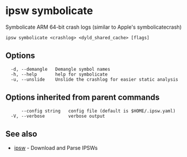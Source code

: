 # ipsw symbolicate

Symbolicate ARM 64-bit crash logs (similar to Apple's symbolicatecrash)

```
ipsw symbolicate <crashlog> <dyld_shared_cache> [flags]
```

## Options

```
  -d, --demangle   Demangle symbol names
  -h, --help       help for symbolicate
  -u, --unslide    Unslide the crashlog for easier static analysis
```

## Options inherited from parent commands

```
      --config string   config file (default is $HOME/.ipsw.yaml)
  -V, --verbose         verbose output
```

## See also

* [ipsw](/cmd/ipsw/)	 - Download and Parse IPSWs

